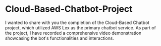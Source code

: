 # Cloud-Based-Chatbot-Project
I wanted to share with you the completion of the Cloud-Based Chatbot project, which utilized AWS Lex as the primary chatbot service. As part of the project, I have recorded a comprehensive video demonstration showcasing the bot's functionalities and interactions.
